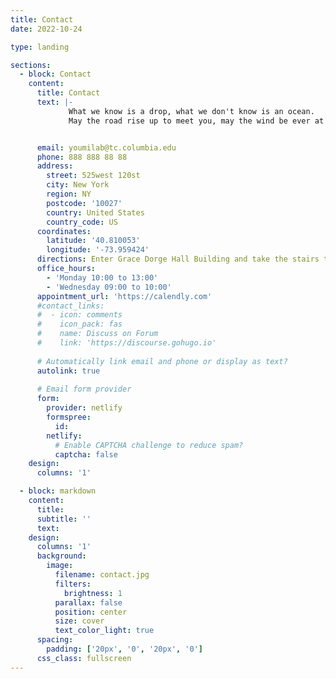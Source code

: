 ```yaml
---
title: Contact
date: 2022-10-24

type: landing

sections:
  - block: Contact
    content:
      title: Contact
      text: |-
             What we know is a drop, what we don't know is an ocean.
             May the road rise up to meet you, may the wind be ever at your back. May the sun shine warm upon your face and the rain fall softly on your fields.


      email: youmilab@tc.columbia.edu
      phone: 888 888 88 88
      address:
        street: 525west 120st
        city: New York
        region: NY
        postcode: '10027'
        country: United States
        country_code: US
      coordinates:
        latitude: '40.810053'
        longitude: '-73.959424'
      directions: Enter Grace Dorge Hall Building and take the stairs to Office 517 on Floor 5
      office_hours:
        - 'Monday 10:00 to 13:00'
        - 'Wednesday 09:00 to 10:00'
      appointment_url: 'https://calendly.com'
      #contact_links:
      #  - icon: comments
      #    icon_pack: fas
      #    name: Discuss on Forum
      #    link: 'https://discourse.gohugo.io'
    
      # Automatically link email and phone or display as text?
      autolink: true
    
      # Email form provider
      form:
        provider: netlify
        formspree:
          id:
        netlify:
          # Enable CAPTCHA challenge to reduce spam?
          captcha: false
    design:
      columns: '1'

  - block: markdown
    content:
      title:
      subtitle: ''
      text:
    design:
      columns: '1'
      background:
        image: 
          filename: contact.jpg
          filters:
            brightness: 1
          parallax: false
          position: center
          size: cover
          text_color_light: true
      spacing:
        padding: ['20px', '0', '20px', '0']
      css_class: fullscreen
---
```

